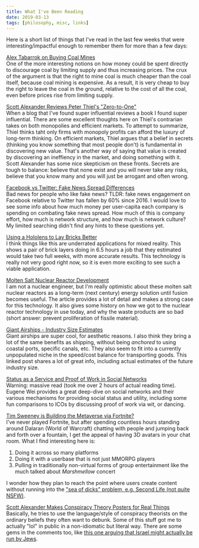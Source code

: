 ```yaml
---
title: What I've Been Reading
date: 2019-03-13
tags: [philosophy, misc, links]
---
```


Here is a short list of things that I've read in the last few weeks that
were interesting/impactful enough to remember them for more than a few days:

[Alex Tabarrok on Buying Coal Mines](https://marginalrevolution.com/marginalrevolution/2019/02/buy-or-rent-coal-the-coasean-climate-change-policy.html)
<br>
One of the more interesting notions on how money could be spent directly to
discourage coal by limiting supply and thus increasing prices.
The crux of the argument is that the right to mine coal is much cheaper
than the coal itself, because coal mining is expensive. As a result, it is
very cheap to buy the right to leave the coal in the ground, relative to
the cost of all the coal, even before prices rise from limiting supply.

<!--more-->

[Scott Alexander Reviews Peter Thiel's "Zero-to-One"](https://slatestarcodex.com/2019/01/31/book-review-zero-to-one/)
<br>
When a blog that I've found super influential reviews a book I found super influential.
There are some excellent thoughts here on Thiel's contrarian takes on both
monopolies and efficient markets. To attempt to summarize, Thiel
thinks taht only firms with monopoly profits can afford the luxury of
long-term thinking. On efficient markets, Thiel argues that a belief in
secrets (thinking you know something that most people don't) is fundamental
in discovering new value. That's another way of saying that value is
created by discovering an ineffiency in the market, and doing something
with it. Scott Alexander has some nice skepticism on these fronts.
Secrets are tough to balance: believe that none exist and you will never
take any risks, believe that you know many and you will just be arrogant and
often wrong.

[Facebook vs Twitter: Fake News Spread Differences](https://marginalrevolution.com/marginalrevolution/2019/02/engagement-with-fake-news-on-facebook-is-declining.html)
<br>
Bad news for people who like fake news? TLDR: fake news engagement on Facebook
relative to Twitter has fallen by 60% since 2016. I would love to see some info about how much
money per user-capita each company is spending on combating fake news spread. How
much of this is company effort, how much is network structure, and how much is
network culture? My limited searching didn't find any hints to these questions yet.

[Using a Hololens to Lay Bricks Better](https://www.archdaily.com/908618/this-is-how-a-complex-brick-wall-is-built-using-augmented-reality)
<br>
I think things like this are underrated applications for mixed reality. This shows
a pair of brick layers doing in 6.5 hours a job that they estimated would take
two full weeks, with more accurate results.
This technology is really not very good right now, so it is even more exciting
to see such a viable application.

[Molten Salt Nuclear Reactor Development](https://www.knowablemagazine.org/article/technology/2019/nuclear-goes-retro-much-greener-outlook)
<br>
I am not a nuclear engineer, but I'm really optimistic about these molten salt
nuclear reactors as a long-term (next century) energy solution until fusion becomes useful.
The article provides a lot of detail and makes a strong case for this technology.
It also gives some history on how we got to the nuclear reactor technology in use
today, and why the waste products are so bad (short answer: prevent proliferation
of fissile material).

[Giant Airships - Industry Size Estimates](https://www.roadlessrevolution.com/2019/02/why-giant-airships-could-be-trillion.html?m=1)
<br>
Giant airships are super cool, for aesthetic reasons. I also think they bring a
lot of the same benefits as shipping, without being _anchored_ to using
coastal ports, specific canals, etc. They also seem to fit into a currently
unpopulated niche in the speed/cost balance for transporting goods.
This linked post shares a lot of great info, including actual estimates
of the future industry size.

[Status as a Service and Proof of Work in Social Networks](https://www.eugenewei.com/blog/2019/2/19/status-as-a-service)
<br>
Warning: massive read (took me over 2 hours of actual reading time).
Eugene Wei provides a great deep-dive on social networks and their various
mechanisms for providing social status and utility, including some fun
comparisons to ICOs by discussing proof of work via wit, or dancing.

[Tim Sweeney is Building the Metaverse via Fortnite?](https://redef.com/original/fortnite-is-the-future-but-probably-not-for-the-reasons-you-think)
<br>
I've never played Fortnite, but after spending countless hours standing around
Dalaran (World of Warcraft) chatting with people and jumping back and forth
over a fountain, I get the appeal of having
3D avatars in your chat room. What I find interesting here is:

1. Doing it across so many platforms
2. Doing it with a userbase that is not just MMORPG players
3. Pulling in traditionally non-virtual forms of group entertainment like the
much talked about _Marshmellow_ concert

I wonder how they plan to reach the point where users create content without
running into the ["sea of dicks" problem, e.g. Second Life (not quite NSFW)](http://digg.com/2018/second-life-in-2018).

[Scott Alexander Makes Conspiracy Theory Posters for Real Things](https://slatestarcodex.com/2019/03/04/prospiracy-theories/)
<br>
Basically, he tries to use the language/style of conspiracy theorists on
the ordinary beliefs they often want to debunk. Some of this stuff got me
to actually "lol" in public in a non-idiomatic but literal way.
There are some gems in the comments too, like [this one arguing that Israel
might actually be run by Jews](https://imgur.com/gallery/pWyXCZl).

